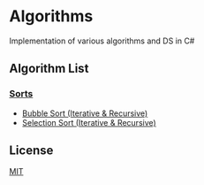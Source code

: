 # Algorithms

Implementation of various algorithms and DS in C#

## Algorithm List

### [Sorts](./Sorting)
- [Bubble Sort (Iterative & Recursive)](./Sorting/BubbleSort.cs)
- [Selection Sort (Iterative & Recursive)](./Sorting/SelectionSort.cs)

## License

[MIT](https://choosealicense.com/licenses/mit/)